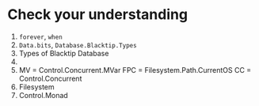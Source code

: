 # Check your understanding

1. `forever`, `when`
2. `Data.bits`, `Database.Blacktip.Types`
3. Types of Blacktip Database
4.
  1. MV = Control.Concurrent.MVar
     FPC = Filesystem.Path.CurrentOS
     CC = Control.Concurrent
  2. Filesystem
  3. Control.Monad

